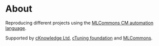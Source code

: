 # About

Reproducing different projects using the [MLCommons CM automation language](https://github.com/mlcommons/ck).

Supported by [cKnowledge Ltd](https://cKnowledge.org), 
[cTuning foundation](https://cTuning.org) and 
[MLCommons](https://github.com/mlcommons/ck/blob/master/docs/taskforce.md).

